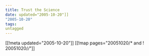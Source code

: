 ```yaml
---
title: Trust the Science
date: updated="2005-10-20"]]
"2005-10-20"
tags:
untagged
---
```

[[!meta updated="2005-10-20"]]
[[!map pages="20051020/* and ! 20051020/*/*"]]
